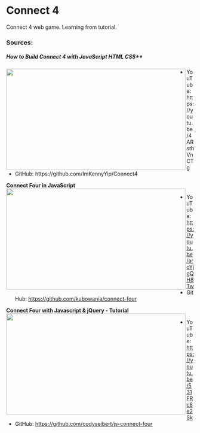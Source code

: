 # Connect 4
Connect 4 web game.
Learning from tutorial.

### Sources:

<h5> How to Build Connect 4 with JavaScript HTML CSS** </h5>
<img align="left" width="480" height="270" src="https://img.youtube.com/vi/4ARsthVnCTg/maxresdefault.jpg"/>
<ul>
  <li> YouTube: https://youtu.be/4ARsthVnCTg </li>
  <li> GitHub: https://github.com/ImKennyYip/Connect4 </li>
</ul>

**Connect Four in JavaScript**
<img align="left" width="480" height="270" src="https://img.youtube.com/vi/aroYjgQH8Tw/maxresdefault.jpg"/>
<br>
- YouTube: https://youtu.be/aroYjgQH8Tw
- GitHub: https://github.com/kubowania/connect-four

**Connect Four with Javascript & jQuery - Tutorial**
<img align="left" width="480" height="270" src="https://img.youtube.com/vi/531FRc8e2Sk/maxresdefault.jpg"/>
<br>
- YouTube: https://youtu.be/531FRc8e2Sk
- GitHub: https://github.com/codyseibert/js-connect-four
